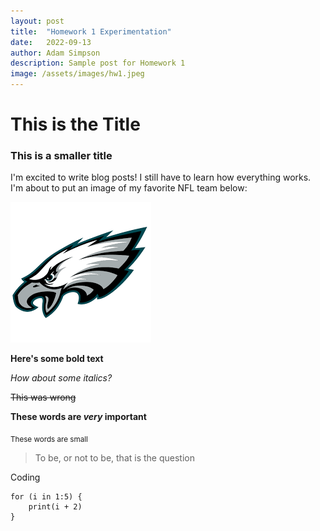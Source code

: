 ```yaml
---
layout: post
title:  "Homework 1 Experimentation"
date:   2022-09-13
author: Adam Simpson
description: Sample post for Homework 1
image: /assets/images/hw1.jpeg
---
```


# This is the Title
### This is a smaller title


I'm excited to write blog posts! I still have to learn how everything works. I'm about to put an image of my favorite NFL team below:

![image](https://raw.githubusercontent.com/adamiser/stat386-projects/main/assets/images/eagles.png)

**Here's some bold text**

*How about some italics?*

~~This was wrong~~

**These words are _very_ important**

<sub>These words are small</sub>

> To be, or not to be, that is the question

Coding
```
for (i in 1:5) {
    print(i + 2)
}
```




